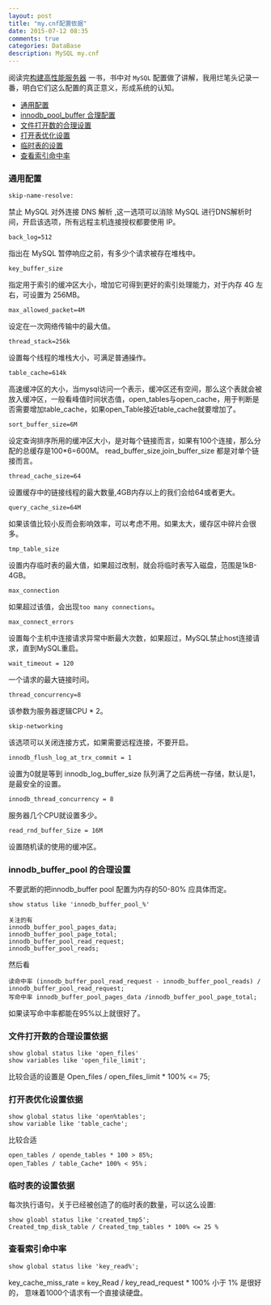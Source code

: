 ```yaml
---
layout: post
title: "my.cnf配置依据"
date: 2015-07-12 08:35
comments: true
categories: DataBase
description: MySQL my.cnf
---
```


阅读完[构建高性能服务器](http://book.douban.com/subject/6873681/) 一书，书中对 `MySQL` 配置做了讲解，我用烂笔头记录一番，明白它们这么配置的真正意义，形成系统的认知。

* [通用配置](#第一节)
* [innodb_pool_buffer 合理配置](#第二节)
* [文件打开数的合理设置](#第三节)
* [打开表优化设置](#第四节)
* [临时表的设置](#第五节)
* [查看索引命中率](#第六节)


<h3 id="第一节">通用配置</h3>

```
skip-name-resolve:
```

禁止 MySQL 对外连接 DNS 解析 ,这一选项可以消除 MySQL 进行DNS解析时间，开启该选项，所有远程主机连接授权都要使用 IP。

```
back_log=512
```

指出在 MySQL 暂停响应之前，有多少个请求被存在堆栈中。

```
key_buffer_size
```

指定用于索引的缓冲区大小，增加它可得到更好的索引处理能力，对于内存 4G 左右，可设置为 256MB。

```
max_allowed_packet=4M
```
设定在一次网络传输中的最大值。

```
thread_stack=256k
```
设置每个线程的堆栈大小，可满足普通操作。

```
table_cache=614k
```
高速缓冲区的大小，当mysql访问一个表示，缓冲区还有空间，那么这个表就会被放入缓冲区，一般看峰值时间状态值，open_tables与open_cache，用于判断是否需要增加table_cache，如果open_Table接近table_cache就要增加了。

```
sort_buffer_size=6M
```
设定查询排序所用的缓冲区大小，是对每个链接而言，如果有100个连接，那么分配的总缓存是100*6=600M。
read_buffer_size,join_buffer_size 都是对单个链接而言。

```
thread_cache_size=64
```
设置缓存中的链接线程的最大数量,4GB内存以上的我们会给64或者更大。

```
query_cache_size=64M
```

如果该值比较小反而会影响效率，可以考虑不用。如果太大，缓存区中碎片会很多。

```
tmp_table_size
```

设置内存临时表的最大值，如果超过改制，就会将临时表写入磁盘，范围是1kB-4GB。

```
max_connection
```

如果超过该值，会出现`too many connections`。

```
max_connect_errors
```
设置每个主机中连接请求异常中断最大次数，如果超过，MySQL禁止host连接请求，直到MySQL重启。

```
wait_timeout = 120
```
一个请求的最大链接时间。

```
thread_concurrency=8
```
该参数为服务器逻辑CPU * 2。

```
skip-networking
```
该选项可以关闭连接方式，如果需要远程连接，不要开启。

```
innodb_flush_log_at_trx_commit = 1
```
设置为0就是等到 innodb_log_buffer_size 队列满了之后再统一存储，默认是1，是最安全的设置。

```
innodb_thread_concurrency = 8
```
服务器几个CPU就设置多少。

```
read_rnd_buffer_Size = 16M
```

设置随机读的使用的缓冲区。

<h3 id="第二节">innodb_buffer_pool 的合理设置</h3>

不要武断的把innodb_buffer pool 配置为内存的50-80% 应具体而定。

```
show status like 'innodb_buffer_pool_%'

关注的有
innodb_buffer_pool_pages_data;
innodb_buffer_pool_page_total;
innodb_buffer_pool_read_request;
innodb_buffer_pool_reads;
```

然后看

```
读命中率 (innodb_buffer_pool_read_request - innodb_buffer_pool_reads) / innodb_buffer_pool_read_request;
写命中率 innodb_buffer_pool_pages_data /innodb_buffer_pool_page_total;
```
如果读写命中率都能在95%以上就很好了。


<h3 id="第三节">文件打开数的合理设置依据</h3>

```
show global status like 'open_files'
show variables like 'open_file_limit';
```
比较合适的设置是 Open_files / open_files_limit * 100% <= 75;


<h3 id="第四节">打开表优化设置依据</h3>

```
show global status like 'open%tables';
show variable like 'table_cache';
```
比较合适

```
open_tables / opende_tables * 100 > 85%;
open_Tables / table_Cache* 100% < 95%；
```

<h3 id="第五节">临时表的设置依据</h3>

每次执行语句，关于已经被创造了的临时表的数量，可以这么设置:

```
show gloabl status like 'created_tmp5';
Created_tmp_disk_table / Created_tmp_tables * 100% <= 25 %
```


<h3 id="第六节">查看索引命中率</h3>

```
show global status like 'key_read%';
```
key_cache_miss_rate = key_Read / key_read_request * 100% 小于 1% 是很好的，
意味着1000个请求有一个直接读硬盘。
